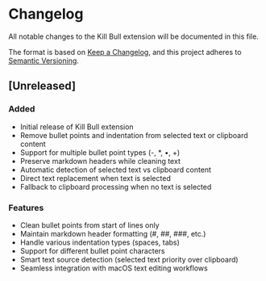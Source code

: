 # Changelog

All notable changes to the Kill Bull extension will be documented in this file.

The format is based on [Keep a Changelog](https://keepachangelog.com/en/1.0.0/),
and this project adheres to [Semantic Versioning](https://semver.org/spec/v2.0.0.html).

## [Unreleased]

### Added
- Initial release of Kill Bull extension
- Remove bullet points and indentation from selected text or clipboard content
- Support for multiple bullet point types (-, *, •, +)
- Preserve markdown headers while cleaning text
- Automatic detection of selected text vs clipboard content
- Direct text replacement when text is selected
- Fallback to clipboard processing when no text is selected

### Features
- Clean bullet points from start of lines only
- Maintain markdown header formatting (#, ##, ###, etc.)
- Handle various indentation types (spaces, tabs)
- Support for different bullet point characters
- Smart text source detection (selected text priority over clipboard)
- Seamless integration with macOS text editing workflows
